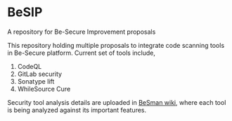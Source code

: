 # BeSIP
A repository for Be-Secure Improvement proposals

This repository holding multiple proposals to integrate code scanning tools in Be-Secure platform. Current set of tools include,

1. CodeQL
2. GitLab security
3. Sonatype lift
4. WhileSource Cure

Security tool analysis details are uploaded in [BeSman wiki](https://github.com/Be-Secure/BeSman/wiki), where each tool is being analyzed against its important features.

